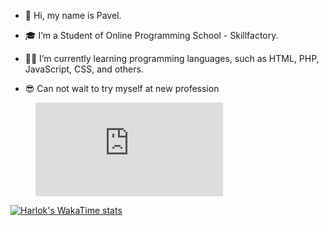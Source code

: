 - 👋 Hi, my name is Pavel.
- 🎓 I’m a Student of Online Programming School - Skillfactory.
- ✍🏻 I’m currently learning programming languages, such as HTML, PHP, JavaScript, CSS, and others.

- 😎 Can not wait to try myself at new profession

<figure><embed src="https://wakatime.com/share/@doomscourge416/2a73af96-e189-4020-9e95-083a7eb3c32f.svg"></embed></figure>

[![Harlok's WakaTime stats](https://github-readme-stats.vercel.app/api/wakatime?username=doomscourge416)](https://github.com/anuraghazra/github-readme-stats)
<!--
- 📫 How to reach me ...
- 😄 Pronouns: ...
- ⚡ Fun fact: ...


 
doomscourge416/doomscourge416 is a ✨ special ✨ repository because its `README.md` (this file) appears on your GitHub profile.
You can click the Preview link to take a look at your changes.
--->

